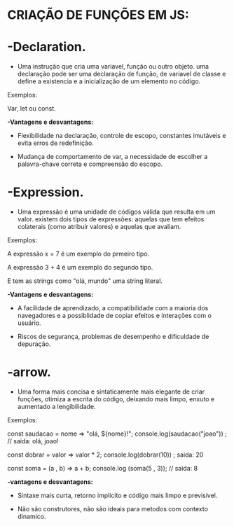 # CRIAÇÃO DE FUNÇÕES EM JS:

# -Declaration.

* Uma instrução que cria uma variavel, função ou outro objeto. uma declaração pode ser uma declaração de função, de variavel de classe e define a existencia e a inicialização de um elemento no código.

Exemplos: 

Var, let ou const.

**-Vantagens e desvantagens:**

* Flexibilidade na declaração, controle de escopo, constantes imutáveis e evita erros de redefinição.

* Mudança de comportamento de var, a necessidade de escolher a palavra-chave correta e compreensão do escopo.

 # -Expression.

* Uma expressão é uma unidade de códigos válida que resulta em um valor. existem dois tipos de expressões: aquelas que tem efeitos colaterais (como atribuir valores) e aquelas que avaliam.

 Exemplos: 
 
A expressão x = 7 é um exemplo do prmeiro tipo.

A expressão 3 + 4 é um exemplo do segundo tipo.

E tem as strings como "olá, mundo" uma string literal.

 **-Vantagens e desvantagens:**

* A facilidade de aprendizado, a compatibilidade com a maioria dos navegadores e a possiblidade de copiar efeitos e interações com o usuário.

* Riscos de segurança, problemas de desempenho e dificuldade de depuração.

 # -arrow.

* Uma forma mais concisa e sintaticamente mais elegante de criar funções, otimiza a escrita do código, deixando mais limpo, enxuto e aumentado a lengibilidade.

Exemplos:

const saudacao = nome => "olá, ${nome}!";
console.log(saudacao("joao")) ; // saida: olá, joao!

const dobrar = valor => valor * 2;
console.log(dobrar(10)) ; saida: 20

const soma = (a , b) => a + b;
console.log (soma(5 , 3)); // saida: 8

**-vantagens e desvantagens:**

* Sintaxe mais curta, retorno implicito e código mais limpo e previsível.

* Não são construtores, não são ideais para metodos com contexto dinamico.
